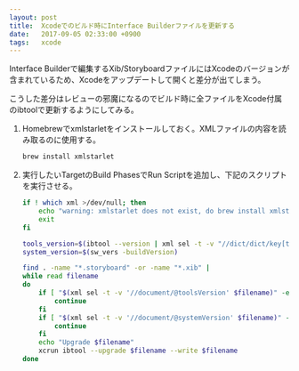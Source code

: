 ```yaml
---
layout: post
title:  Xcodeでのビルド時にInterface Builderファイルを更新する
date:   2017-09-05 02:33:00 +0900
tags:   xcode
---
```


Interface Builderで編集するXib/StoryboardファイルにはXcodeのバージョンが含まれているため、Xcodeをアップデートして開くと差分が出てしまう。

こうした差分はレビューの邪魔になるのでビルド時に全ファイルをXcode付属のibtoolで更新するようにしてみる。

1.  Homebrewでxmlstarletをインストールしておく。XMLファイルの内容を読み取るのに使用する。

    ```sh
    brew install xmlstarlet
    ```

2.  実行したいTargetのBuild PhasesでRun Scriptを追加し、下記のスクリプトを実行させる。

    ```sh
    if ! which xml >/dev/null; then
        echo "warning: xmlstarlet does not exist, do brew install xmlstarlet"
        exit
    fi

    tools_version=$(ibtool --version | xml sel -t -v "//dict/dict/key[text()='bundle-version']/following::string[1]" 2>/dev/null)
    system_version=$(sw_vers -buildVersion)

    find . -name "*.storyboard" -or -name "*.xib" |
    while read filename
    do
        if [ "$(xml sel -t -v '//document/@toolsVersion' $filename)" -eq "$tools_version" ]; then
            continue
        fi
        if [ "$(xml sel -t -v '//document/@systemVersion' $filename)" -eq "$system_version" ]; then
            continue
        fi
        echo "Upgrade $filename"
        xcrun ibtool --upgrade $filename --write $filename
    done
    ```
